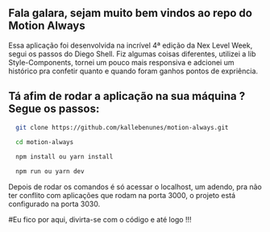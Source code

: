 ## Fala galara, sejam muito bem vindos ao repo do Motion Always
Essa aplicação foi desenvolvida na incrível 4ª edição da Nex Level Week, segui os passos 
do Diego Shell. 
Fiz algumas coisas diferentes, utilizei a lib Style-Components, tornei um pouco mais responsiva
e adcionei um histórico pra confetir quanto e quando foram ganhos pontos de expriência. 

## Tá afim de rodar a aplicação na sua máquina ? Segue os passos: 
```bash
  git clone https://github.com/kallebenunes/motion-always.git
  
  cd motion-always

  npm install ou yarn install 

  npm run ou yarn dev 
````

Depois de rodar os comandos é só acessar o localhost, um adendo, pra não ter conflito com aplicações
que rodam na porta 3000, o projeto está configurado na porta 3030. 

#Eu fico por aqui, divirta-se com o código e até logo !!! 
